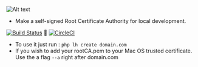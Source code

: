 
![Alt text](https://raw.githubusercontent.com/madeny/lhttps/master/lhttps.svg?sanitize=true)
* Make a self-signed Root Certificate Authority for local development.

[![Build Status](https://travis-ci.org/madeny/lhttps.svg?branch=master)](https://travis-ci.org/madeny/lhttps)  [![CircleCI](https://circleci.com/gh/CircleCI-Public/circleci-demo-php-laravel.svg?style=svg)](https://circleci.com/gh/madeny/Eeasycert)

<!-- https://circleci.com/gh/madeny/Eeasycert -->

* To use it just run : `php lh create domain.com`
* If you wish to add your rootCA.pem to your Mac OS trusted certificate. Use the a flag `--a` right after domain.com